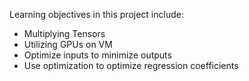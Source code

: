 Learning objectives in this project include:
* Multiplying Tensors
* Utilizing GPUs on VM
* Optimize inputs to minimize outputs
* Use optimization to optimize regression coefficients
